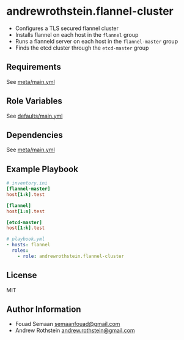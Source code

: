 andrewrothstein.flannel-cluster
===========================

* Configures a TLS secured flannel cluster
* Installs flannel on each host in the ```flannel``` group
* Runs a flanneld server on each host in the ```flannel-master``` group
* Finds the etcd cluster through the ```etcd-master``` group 

Requirements
------------

See [meta/main.yml](meta/main.yml)

Role Variables
--------------

See [defaults/main.yml](defaults/main.yml)

Dependencies
------------

See [meta/main.yml](meta/main.yml)

Example Playbook
----------------

```ini
# inventory.ini
[flannel-master]
host[1:k].test

[flannel]
host[1:n].test

[etcd-master]
host[1:k].test
```

```yml
# playbook.yml
- hosts: flannel
  roles:
    - role: andrewrothstein.flannel-cluster 
```

License
-------

MIT

Author Information
------------------

* Fouad Semaan <semaanfouad@gmail.com>
* Andrew Rothstein <andrew.rothstein@gmail.com>
